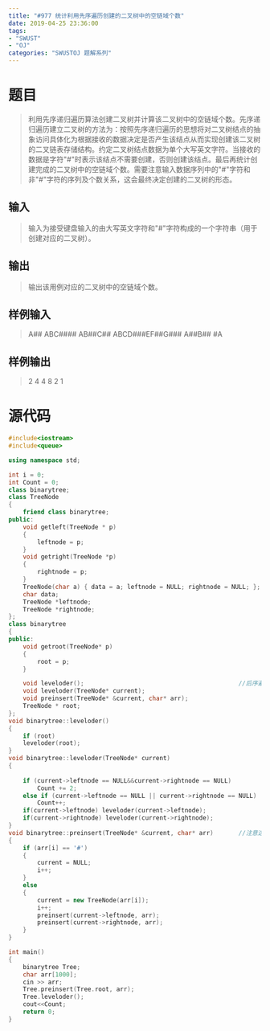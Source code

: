 ```yaml
---
title: "#977 统计利用先序遍历创建的二叉树中的空链域个数"
date: 2019-04-25 23:36:00
tags:
- "SWUST"
- "OJ"
categories: "SWUSTOJ 题解系列"
---
```


# 题目

> 利用先序递归遍历算法创建二叉树并计算该二叉树中的空链域个数。先序递归遍历建立二叉树的方法为：按照先序递归遍历的思想将对二叉树结点的抽象访问具体化为根据接收的数据决定是否产生该结点从而实现创建该二叉树的二叉链表存储结构。约定二叉树结点数据为单个大写英文字符。当接收的数据是字符"#"时表示该结点不需要创建，否则创建该结点。最后再统计创建完成的二叉树中的空链域个数。需要注意输入数据序列中的"#"字符和非"#"字符的序列及个数关系，这会最终决定创建的二叉树的形态。

<!-- more -->

## 输入

> 输入为接受键盘输入的由大写英文字符和"#"字符构成的一个字符串（用于创建对应的二叉树）。

## 输出

> 输出该用例对应的二叉树中的空链域个数。

## 样例输入

> A##
> ABC####
> AB##C##
> ABCD###EF##G###
> A##B##
> #A

## 样例输出

> 2
> 4
> 4
> 8
> 2
> 1

# 源代码

```cpp
#include<iostream>
#include<queue>

using namespace std;

int i = 0;
int Count = 0;
class binarytree;
class TreeNode
{
	friend class binarytree;
public:
	void getleft(TreeNode * p)
	{
		leftnode = p;
	}
	void getright(TreeNode *p)
	{
		rightnode = p;
	}
	TreeNode(char a) { data = a; leftnode = NULL; rightnode = NULL; };
	char data;
	TreeNode *leftnode;
	TreeNode *rightnode;
};
class binarytree
{
public:
	void getroot(TreeNode* p)
	{
		root = p;
	}

	void leveloder();											//后序遍历
	void leveloder(TreeNode* current);
	void preinsert(TreeNode* &current, char* arr);
	TreeNode * root;
};
void binarytree::leveloder()
{
	if (root)
	leveloder(root);
}
void binarytree::leveloder(TreeNode* current)
{
	
	if (current->leftnode == NULL&&current->rightnode == NULL)
		Count += 2;
	else if (current->leftnode == NULL || current->rightnode == NULL)
		Count++;
	if(current->leftnode) leveloder(current->leftnode);
	if(current->rightnode) leveloder(current->rightnode);
}
void binarytree::preinsert(TreeNode* &current, char* arr)		//注意这里的是引用地址
{
	if (arr[i] == '#')
	{
		current = NULL;
		i++;
	}
	else
	{
		current = new TreeNode(arr[i]);
		i++;
		preinsert(current->leftnode, arr);
		preinsert(current->rightnode, arr);
	}
}

int main()
{
	binarytree Tree;
	char arr[1000];
	cin >> arr;
	Tree.preinsert(Tree.root, arr);
	Tree.leveloder();
	cout<<Count;
	return 0;
}
```
